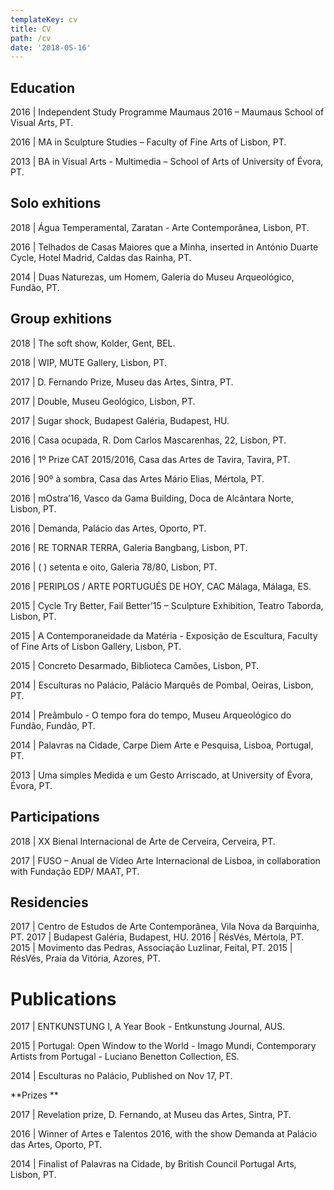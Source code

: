 ```yaml
---
templateKey: cv
title: CV
path: /cv
date: '2018-05-16'
---
```

## Education

2016 | Independent Study Programme Maumaus 2016 – Maumaus School of Visual Arts, PT. 

2016 | MA in Sculpture Studies – Faculty of Fine Arts of Lisbon, PT.

2013 | BA in Visual Arts - Multimedia – School of Arts of University of Évora, PT.



## Solo exhitions

2018 | Água Temperamental, Zaratan - Arte Contemporânea, Lisbon, PT. 

2016 | Telhados de Casas Maiores que a Minha, inserted in António Duarte Cycle, Hotel Madrid, Caldas das Rainha, PT. 

2014 | Duas Naturezas, um Homem, Galeria do Museu Arqueológico, Fundão, PT.



## Group exhitions 

2018 | The soft show, Kolder, Gent, BEL. 

2018 | WIP, MUTE Gallery, Lisbon, PT. 

2017 | D. Fernando Prize, Museu das Artes, Sintra, PT. 

2017 | Double, Museu Geológico, Lisbon, PT. 

2017 | Sugar shock, Budapest Galéria, Budapest, HU. 

2016 | Casa ocupada, R. Dom Carlos Mascarenhas, 22, Lisbon, PT. 

2016 | 1º Prize CAT 2015/2016, Casa das Artes de Tavira, Tavira, PT. 

2016 | 90º à sombra, Casa das Artes Mário Elias, Mértola, PT. 

2016 | mOstra’16, Vasco da Gama Building, Doca de Alcântara Norte, Lisbon, PT. 

2016 | Demanda, Palácio das Artes, Oporto, PT. 

2016 | RE TORNAR TERRA, Galeria Bangbang, Lisbon, PT. 

2016 | ( ) setenta e oito, Galeria 78/80, Lisbon, PT. 

2016 | PERIPLOS / ARTE PORTUGUÉS DE HOY, CAC Málaga, Málaga, ES. 

2015 | Cycle Try Better, Fail Better’15 – Sculpture Exhibition, Teatro Taborda, Lisbon, PT.

2015 | A Contemporaneidade da Matéria - Exposição de Escultura, Faculty of Fine Arts of Lisbon Gallery, Lisbon, PT. 

2015 | Concreto Desarmado, Biblioteca Camões, Lisbon, PT.

2014 | Esculturas no Palácio, Palácio Marquês de Pombal, Oeiras, Lisbon, PT.

2014 | Preâmbulo - O tempo fora do tempo, Museu Arqueológico do Fundão, Fundão, PT.

2014 | Palavras na Cidade, Carpe Diem Arte e Pesquisa, Lisboa, Portugal, PT.

2013 | Uma simples Medida e um Gesto Arriscado, at University of Évora, Évora, PT. 



## Participations

2018 | XX Bienal Internacional de Arte de Cerveira, Cerveira, PT. 

2017 | FUSO – Anual de Vídeo Arte Internacional de Lisboa, in collaboration with Fundação EDP/ MAAT, PT.



## Residencies

2017 | Centro de Estudos de Arte Contemporânea, Vila Nova da Barquinha, PT. 
2017 | Budapest Galéria, Budapest, HU.
2016 | RésVés, Mértola, PT.
2015 | Movimento das Pedras, Associação Luzlinar, Feital, PT. 
2015 | RésVés, Praia da Vitória, Azores, PT.


# Publications

2017 | ENTKUNSTUNG I, A Year Book - Entkunstung Journal, AUS.

2015 | Portugal: Open Window to the World - Imago Mundi, Contemporary Artists from Portugal - Luciano Benetton Collection, ES. 

2014 | Esculturas no Palácio, Published on Nov 17, PT.



**Prizes **

2017 | Revelation prize, D. Fernando, at Museu das Artes, Sintra, PT. 

2016 | Winner of Artes e Talentos 2016, with the show Demanda at Palácio das Artes, Oporto, PT.

2014 | Finalist of Palavras na Cidade, by British Council Portugal Arts, Lisbon, PT.
